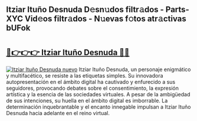 ## Itziar Ituño Desnuda D𝚎sn𝚞dos filtr𝚊dos - Parts-XYC Vid𝚎os filtr𝚊dos - N𝚞evas f𝚘tos atr𝚊ctivas bUFok

# <h2><a href="http://mb1jx23.tromn.icu/?c=Itziar+Itu%c3%b1o+Desnuda">🔗👉👉👉 Itziar Ituño Desnuda 🔗🔗</a></h2>

[![Itziar Ituño Desnuda nuevo](https://i.imgur.com/pEAQMta.gif)](http://mb1jx23.tromn.icu/?c=Itziar+Itu%c3%b1o+Desnuda)
Itziar Ituño Desnuda, un personaje enigmático y multifacético, se resiste a las etiquetas simples. Su innovadora autopresentación en el ámbito digital ha cautivado y enfurecido a sus seguidores, provocando debates sobre el consentimiento, la expresión artística y la esencia de las sociedades virtuales. A pesar de la ambigüedad de sus intenciones, su huella en el ámbito digital es imborrable. La determinación inquebrantable y el encanto innegable impulsan a Itziar Ituño Desnuda hacia adelante en el reino virtual.
